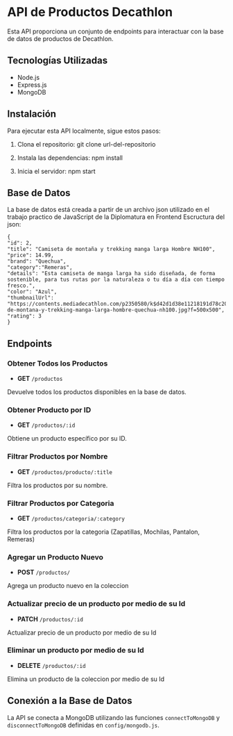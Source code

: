 # API de Productos Decathlon

Esta API proporciona un conjunto de endpoints para interactuar con la base de datos de productos de Decathlon.

## Tecnologías Utilizadas

- Node.js
- Express.js
- MongoDB

## Instalación

Para ejecutar esta API localmente, sigue estos pasos:

1. Clona el repositorio:
   git clone url-del-repositorio

2. Instala las dependencias:
   npm install

3. Inicia el servidor:
   npm start

## Base de Datos

La base de datos está creada a partir de un archivo json utilizado en el trabajo practico de JavaScript de la Diplomatura en Frontend
Escructura del json:
```
{
"id": 2,
"title": "Camiseta de montaña y trekking manga larga Hombre NH100",
"price": 14.99,
"brand": "Quechua",
"category":"Remeras",
"details": "Esta camiseta de manga larga ha sido diseñada, de forma sostenible, para tus rutas por la naturaleza o tu día a día con tiempo fresco.",
"color": "Azul",
"thumbnailUrl": "https://contents.mediadecathlon.com/p2350580/k$d42d1d38e11218191d78c205941e3dc8/sq/camiseta-de-montana-y-trekking-manga-larga-hombre-quechua-nh100.jpg?f=500x500",
"rating": 3
}
```


## Endpoints

### Obtener Todos los Productos

- **GET** `/productos`

Devuelve todos los productos disponibles en la base de datos.

### Obtener Producto por ID

- **GET** `/productos/:id`

Obtiene un producto específico por su ID.

### Filtrar Productos por Nombre

- **GET** `/productos/producto/:title`

Filtra los productos por su nombre.

### Filtrar Productos por Categoria

- **GET** `/productos/categoria/:category`

Filtra los productos por la categoria (Zapatillas, Mochilas, Pantalon, Remeras)

### Agregar un Producto Nuevo

- **POST** `/productos/`

Agrega un producto nuevo en la coleccion

### Actualizar precio de un producto por medio de su Id

- **PATCH** `/productos/:id`

Actualizar precio de un producto por medio de su Id

### Eliminar un producto por medio de su Id

- **DELETE** `/productos/:id`

Elimina un producto de la coleccion por medio de su Id

## Conexión a la Base de Datos

La API se conecta a MongoDB utilizando las funciones `connectToMongoDB` y `disconnectToMongoDB` definidas en `config/mongodb.js`.
